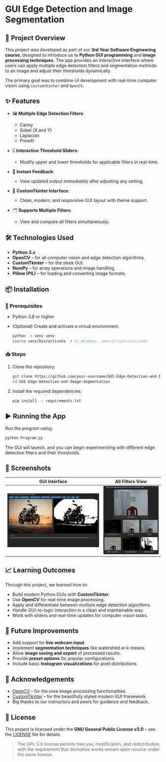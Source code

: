 # GUI Edge Detection and Image Segmentation

## 🧠 Project Overview

This project was developed as part of our **3rd Year Software Engineering course**, designed to introduce us to **Python GUI programming** and **image processing techniques**. The app provides an interactive interface where users can apply multiple edge detection filters and segmentation methods to an image and adjust their thresholds dynamically.

The primary goal was to combine UI development with real-time computer vision using `customtkinter` and `OpenCV`.    

## ✨ Features

* 🖼️ **Multiple Edge Detection Filters**:

  * Canny
  * Sobel (X and Y)
  * Laplacian
  * Prewitt

* 🎚️ **Interactive Threshold Sliders**:

  * Modify upper and lower thresholds for applicable filters in real-time.

* 🔄 **Instant Feedback**:

  * View updated output immediately after adjusting any setting.

* 🧩 **CustomTkinter Interface**:

  * Clean, modern, and responsive GUI layout with theme support.

* 🗂️ **Supports Multiple Filters**:

  * View and compare all filters simultaneously.

## 🛠️ Technologies Used

* **Python 3.x**
* **OpenCV** – for all computer vision and edge detection algorithms.
* **CustomTkinter** – for the sleek GUI.
* **NumPy** – for array operations and image handling.
* **Pillow (PIL)** – for loading and converting image formats.

## 📦 Installation

### 🔧 Prerequisites

* Python 3.8 or higher
* (Optional) Create and activate a virtual environment:

  ```bash
  python -m venv venv
  source venv/bin/activate  # On Windows: venv\Scripts\activate
  ```

### 📥 Steps

1. Clone the repository:

   ```bash
   git clone https://github.com/your-username/GUI-Edge-Detection-and-Image-Segmentation.git
   cd GUI-Edge-Detection-and-Image-Segmentation
   ```

2. Install the required dependencies:

   ```bash
   pip install -r requirements.txt
   ```    

## ▶️ Running the App

Run the program using:

```bash
python Program.py
```

The GUI will launch, and you can begin experimenting with different edge detection filters and their thresholds.

## 📸 Screenshots

| GUI Interface | All Filters View        |
|                 - |                             -- |
| ![UI](UI.png) | ![All Filters](All.png) |

## 📈 Learning Outcomes

Through this project, we learned how to:

* Build modern Python GUIs with **CustomTkinter**.
* Use **OpenCV** for real-time image processing.
* Apply and differentiate between multiple edge detection algorithms.
* Handle GUI-to-logic interaction in a clean and maintainable way.
* Work with sliders and real-time updates for computer vision tasks.

## 🔮 Future Improvements

* Add support for **live webcam input**.
* Implement **segmentation techniques** like watershed or k-means.
* Allow **image saving and export** of processed results.
* Provide **preset options** for popular configurations.
* Include basic **histogram visualizations** for pixel distributions.

## 🙏 Acknowledgements

* [OpenCV](https://opencv.org/) – for the core image processing functionalities.
* [CustomTkinter](https://github.com/TomSchimansky/CustomTkinter) – for the beautifully styled modern GUI framework.
* Big thanks to our instructors and peers for guidance and feedback.
    
## 📄 License

This project is licensed under the **GNU General Public License v3.0** – see the [LICENSE](LICENSE) file for details.

> The GPL-3.0 license permits free use, modification, and redistribution, with the requirement that derivative works remain open-source under the same license.
